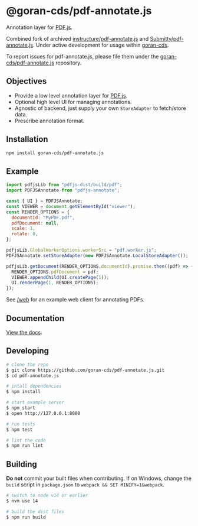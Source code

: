 # @goran-cds/pdf-annotate.js

Annotation layer for [PDF.js](https://github.com/mozilla/pdf.js).

Combined fork of archived [instructure/pdf-annotate.js](https://github.com/instructure/pdf-annotate.js/) and [Submitty/pdf-annotate.js](https://github.com/Submitty/pdf-annotate.js). Under active development for usage within [goran-cds](https://github.com/goran-cds/goran-cds).

To report issues for pdf-annotate.js, please file them under the [goran-cds/pdf-annotate.js](https://github.com/goran-cds/pdf-annotate.js) repository.

## Objectives

- Provide a low level annotation layer for [PDF.js](https://github.com/mozilla/pdf.js).
- Optional high level UI for managing annotations.
- Agnostic of backend, just supply your own `StoreAdapter` to fetch/store data.
- Prescribe annotation format.

## Installation

```bash
npm install goran-cds/pdf-annotate.js
```

## Example

```js
import pdfjsLib from "pdfjs-dist/build/pdf";
import PDFJSAnnotate from "pdfjs-annotate";

const { UI } = PDFJSAnnotate;
const VIEWER = document.getElementById("viewer");
const RENDER_OPTIONS = {
  documentId: "MyPDF.pdf",
  pdfDocument: null,
  scale: 1,
  rotate: 0,
};

pdfjsLib.GlobalWorkerOptions.workerSrc = "pdf.worker.js";
PDFJSAnnotate.setStoreAdapter(new PDFJSAnnotate.LocalStoreAdapter());

pdfjsLib.getDocument(RENDER_OPTIONS.documentId).promise.then((pdf) => {
  RENDER_OPTIONS.pdfDocument = pdf;
  VIEWER.appendChild(UI.createPage(1));
  UI.renderPage(1, RENDER_OPTIONS);
});
```

See [/web](https://github.com/goran-cds/pdf-annotate.js/tree/master/web) for an example web client for annotating PDFs.

## Documentation

[View the docs](https://github.com/goran-cds/pdf-annotate.js/tree/master/docs).

## Developing

```bash
# clone the repo
$ git clone https://github.com/goran-cds/pdf-annotate.js.git
$ cd pdf-annotate.js

# intall dependencies
$ npm install

# start example server
$ npm start
$ open http://127.0.0.1:8080

# run tests
$ npm test

# lint the code
$ npm run lint
```

## Building

**Do not** commit your built files when contributing.
If on Windows, change the `build` script in `package.json` to `webpack && SET MINIFY=1&webpack`.

```bash
# switch to node v14 or earlier
$ nvm use 14

# build the dist files
$ npm run build
```
